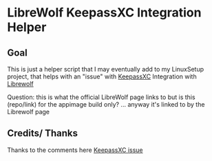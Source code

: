 # LibreWolf KeepassXC Integration Helper

## Goal

This is just a helper script that I may eventually add to my LinuxSetup project, that helps with an "issue" with [KeepassXC](https://github.com/keepassxreboot/keepassxc) Integration with [Librewolf](https://gitlab.com/librewolf-community/browser/appimage)

Question: this is what the official LibreWolf page links to but is this (repo/link) for the appimage build only? ... anyway it's linked to by the Librewolf page 

## Credits/ Thanks 

Thanks to the comments here [KeepassXC issue](https://github.com/keepassxreboot/keepassxc/issues/6907#issuecomment-1136491056)